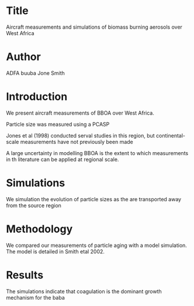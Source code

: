 # Title 
Aircraft measurements and simulations of biomass burning aerosols over West Africa

# Author
ADFA buuba
Jone Smith

# Introduction
We present aircraft measurements of BBOA over West Africa.

Particle size was measured using a PCASP 

Jones et al (1998) conducted serval studies in this region,
but continental- scale measurements have not previously been made

A large uncertainty in modelling BBOA is the extent to which 
measurements in th literature can be applied at regional scale.

# Simulations 
We simulation the evolution of particle sizes as the are transported 
away from the source region

# Methodology 
We compared our measurements of particle aging with a model simulation.
The model is detailed in Smith etal 2002.

# Results
The simulations indicate that coagulation is the dominant growth
mechanism for the baba

